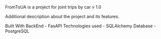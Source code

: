FromToUA  is a project for joint trips by car
v 1.0


Additional description about the project and its features.

Built With
BackEnd - FasAPI
Technologies used -  SQLAlchemy 
Database - PostgreSQL
